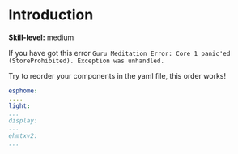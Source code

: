 # Introduction

**Skill-level:** medium

If you have got this error `Guru Meditation Error: Core 1 panic'ed (StoreProhibited). Exception was unhandled.`

Try to reorder your components in the yaml file, this order works!

```yaml
esphome:
....
light:
...
display:
...
ehmtxv2:
...
```